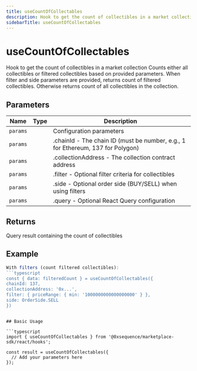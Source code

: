```yaml
---
title: useCountOfCollectables
description: Hook to get the count of collectibles in a market collection Counts either all collectibles or filtered collectibles based on provided parameters. When filter and side parameters are provided, returns count of filtered collectibles. Otherwise returns count of all collectibles in the collection.
sidebarTitle: useCountOfCollectables
---
```


# useCountOfCollectables

Hook to get the count of collectibles in a market collection Counts either all collectibles or filtered collectibles based on provided parameters. When filter and side parameters are provided, returns count of filtered collectibles. Otherwise returns count of all collectibles in the collection.

## Parameters

| Name | Type | Description |
|------|------|-------------|
| `params` |  | Configuration parameters |
| `params` |  | .chainId - The chain ID (must be number, e.g., 1 for Ethereum, 137 for Polygon) |
| `params` |  | .collectionAddress - The collection contract address |
| `params` |  | .filter - Optional filter criteria for collectibles |
| `params` |  | .side - Optional order side (BUY/SELL) when using filters |
| `params` |  | .query - Optional React Query configuration |

## Returns

Query result containing the count of collectibles

## Example

```typescript
With filters (count filtered collectibles):
```typescript
const { data: filteredCount } = useCountOfCollectables({
chainId: 137,
collectionAddress: '0x...',
filter: { priceRange: { min: '1000000000000000000' } },
side: OrderSide.SELL
})
```
```

## Basic Usage

```typescript
import { useCountOfCollectables } from '@0xsequence/marketplace-sdk/react/hooks';

const result = useCountOfCollectables({
  // Add your parameters here
});
```

